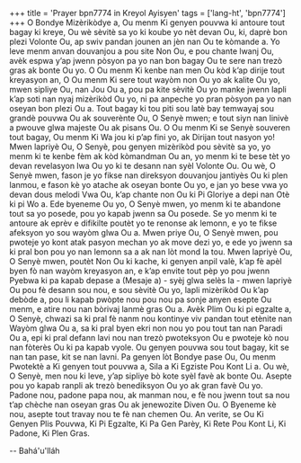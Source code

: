 +++
title = 'Prayer bpn7774 in Kreyol Ayisyen'
tags = ['lang-ht', 'bpn7774']
+++
O Bondye Mizèrikòdye a, Ou menm Ki genyen pouvwa ki antoure tout bagay ki kreye, Ou wè sèvitè sa yo ki koube yo nèt devan Ou, ki, daprè bon plezi Volonte Ou, ap swiv pandan jounen an jèn nan Ou te kòmande a. Yo leve menm anvan douvanjou a pou site Non Ou, e pou chante lwanj Ou, avèk espwa y’ap jwenn pòsyon pa yo nan bon bagay Ou te sere nan trezò gras ak bonte Ou yo. O Ou menm Ki kenbe nan men Ou kòd k’ap dirije tout kreyasyon an, O Ou menm Ki sere tout wayòm non Ou yo ak kalite Ou yo, mwen sipliye Ou, nan Jou Ou a, pou pa kite sèvitè Ou yo manke jwenn lapli k’ap soti nan nyaj mizèrikòd Ou yo, ni pa anpeche yo pran pòsyon pa yo nan oseyan bon plezi Ou a.
Tout bagay ki tou piti sou latè bay temwayaj sou grandè pouvwa Ou ak souverènte Ou, O Senyè mwen; e tout siyn nan linivè a pwouve glwa majeste Ou ak pisans Ou. O Ou menm Ki se Senyè souveren tout bagay, Ou menm Ki Wa jou ki p’ap fini yo, ak Dirijan tout nasyon yo! Mwen lapriyè Ou, O Senyè, pou genyen mizèrikòd pou sèvitè sa yo, yo menm ki te kenbe fèm ak kòd kòmandman Ou an, yo menm ki te bese tèt yo devan revelasyon lwa Ou yo ki te desann nan syèl Volonte Ou.
Ou wè, O Senyè mwen, fason je yo fikse nan direksyon douvanjou jantiyès Ou ki plen lanmou, e fason kè yo atache ak oseyan bonte Ou yo, e jan yo bese vwa yo devan dous melodi Vwa Ou, k’ap chante non Ou ki Pi Gloriye a depi nan Otè ki pi Wo a. Ede byeneme Ou yo, O Senyè mwen, yo menm ki te abandone tout sa yo posede, pou yo kapab jwenn sa Ou posede. Se yo menm ki te antoure ak eprèv e difikilte poutèt yo te renonse ak lemonn, e yo te fikse afeksyon yo sou wayòm glwa Ou a. Mwen priye Ou, O Senyè mwen, pou pwoteje yo kont atak pasyon mechan yo ak move dezi yo, e ede yo jwenn sa ki pral bon pou yo nan lemonn sa a ak nan lòt mond la tou.
Mwen lapriyè Ou, O Senyè mwen, poutèt Non Ou ki kache, ki genyen anpil valè, k’ap fè apèl byen fò nan wayòm kreyasyon an, e k’ap envite tout pèp yo pou jwenn Pyebwa ki pa kapab depase a (Mesaje a) - syèj glwa selès la - mwen lapriyè Ou pou fè desann sou nou, e sou sèvitè Ou yo, lapli mizèrikòd Ou k’ap debòde a, pou li kapab pwòpte nou pou nou pa sonje anyen esepte Ou menm, e atire nou nan bòrivaj lanmè gras Ou a. Avèk Plim Ou ki pi egzalte a, O Senyè, chwazi sa ki pral fè nanm nou kontinye viv pandan tout etènite nan Wayòm glwa Ou a, sa ki pral byen ekri non nou yo pou tout tan nan Paradi Ou a, epi ki pral defann lavi nou nan trezò pwoteksyon Ou e pwoteje kò nou nan fòterès Ou ki pa kapab vyole. Ou genyen pouvwa sou tout bagay, kit se nan tan pase, kit se nan lavni. Pa genyen lòt Bondye pase Ou, Ou menm Pwotektè a Ki genyen tout pouvwa a, Sila a Ki Egziste Pou Kont Li a.
Ou wè, O Senyè, men nou ki leve, y’ap sipliye bò kote syèl favè ak bonte Ou. Asepte pou yo kapab ranpli ak trezò benediksyon Ou yo ak gran favè Ou yo. Padone nou, padone papa nou, ak manman nou, e fè nou jwenn tout sa nou t’ap chèche nan oseyan gras Ou ak jenewozite Diven Ou. O Byeneme kè nou, asepte tout travay nou te fè nan chemen Ou. An verite, se Ou Ki Genyen Plis Pouvwa, Ki Pi Egzalte, Ki Pa Gen Parèy, Ki Rete Pou Kont Li, Ki Padone, Ki Plen Gras.

-- Bahá'u'lláh
